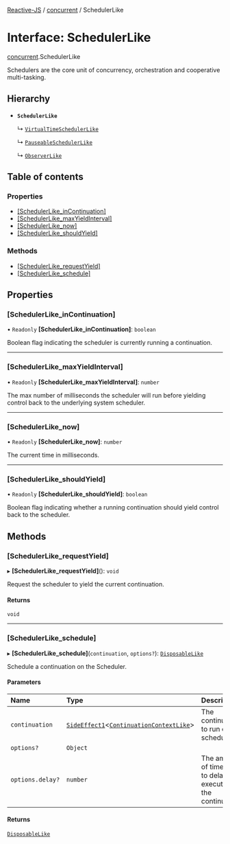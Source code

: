 [Reactive-JS](../README.md) / [concurrent](../modules/concurrent.md) / SchedulerLike

# Interface: SchedulerLike

[concurrent](../modules/concurrent.md).SchedulerLike

Schedulers are the core unit of concurrency, orchestration and
cooperative multi-tasking.

## Hierarchy

- **`SchedulerLike`**

  ↳ [`VirtualTimeSchedulerLike`](concurrent.VirtualTimeSchedulerLike.md)

  ↳ [`PauseableSchedulerLike`](concurrent.PauseableSchedulerLike.md)

  ↳ [`ObserverLike`](concurrent.ObserverLike.md)

## Table of contents

### Properties

- [[SchedulerLike\_inContinuation]](concurrent.SchedulerLike.md#[schedulerlike_incontinuation])
- [[SchedulerLike\_maxYieldInterval]](concurrent.SchedulerLike.md#[schedulerlike_maxyieldinterval])
- [[SchedulerLike\_now]](concurrent.SchedulerLike.md#[schedulerlike_now])
- [[SchedulerLike\_shouldYield]](concurrent.SchedulerLike.md#[schedulerlike_shouldyield])

### Methods

- [[SchedulerLike\_requestYield]](concurrent.SchedulerLike.md#[schedulerlike_requestyield])
- [[SchedulerLike\_schedule]](concurrent.SchedulerLike.md#[schedulerlike_schedule])

## Properties

### [SchedulerLike\_inContinuation]

• `Readonly` **[SchedulerLike\_inContinuation]**: `boolean`

Boolean flag indicating the scheduler is currently
running a continuation.

___

### [SchedulerLike\_maxYieldInterval]

• `Readonly` **[SchedulerLike\_maxYieldInterval]**: `number`

The max number of milliseconds the scheduler will run
before yielding control back to the underlying system scheduler.

___

### [SchedulerLike\_now]

• `Readonly` **[SchedulerLike\_now]**: `number`

The current time in milliseconds.

___

### [SchedulerLike\_shouldYield]

• `Readonly` **[SchedulerLike\_shouldYield]**: `boolean`

Boolean flag indicating whether a running continuation
should yield control back to the scheduler.

## Methods

### [SchedulerLike\_requestYield]

▸ **[SchedulerLike_requestYield]**(): `void`

Request the scheduler to yield the current continuation.

#### Returns

`void`

___

### [SchedulerLike\_schedule]

▸ **[SchedulerLike_schedule]**(`continuation`, `options?`): [`DisposableLike`](utils.DisposableLike.md)

Schedule a continuation on the Scheduler.

#### Parameters

| Name | Type | Description |
| :------ | :------ | :------ |
| `continuation` | [`SideEffect1`](../modules/functions.md#sideeffect1)\<[`ContinuationContextLike`](concurrent.ContinuationContextLike.md)\> | The continuation to run on the scheduler. |
| `options?` | `Object` |  |
| `options.delay?` | `number` | The amount of time in ms to delay execution of the continuation. |

#### Returns

[`DisposableLike`](utils.DisposableLike.md)
